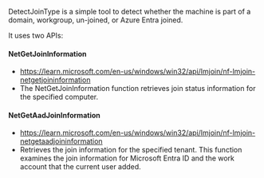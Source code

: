 DetectJoinType is a simple tool to detect whether the machine is part of a domain, workgroup, un-joined, or Azure Entra joined.

It uses two APIs:

#### NetGetJoinInformation
- https://learn.microsoft.com/en-us/windows/win32/api/lmjoin/nf-lmjoin-netgetjoininformation
- The NetGetJoinInformation function retrieves join status information for the specified computer.

#### NetGetAadJoinInformation
- https://learn.microsoft.com/en-us/windows/win32/api/lmjoin/nf-lmjoin-netgetaadjoininformation
- Retrieves the join information for the specified tenant. This function examines the join information for Microsoft Entra ID and the work account that the current user added.